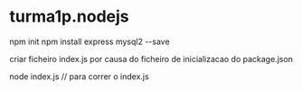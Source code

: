 # turma1p.nodejs

npm init
npm install express mysql2 --save

criar ficheiro index.js por causa do ficheiro de inicializacao do package.json

node index.js // para correr o index.js